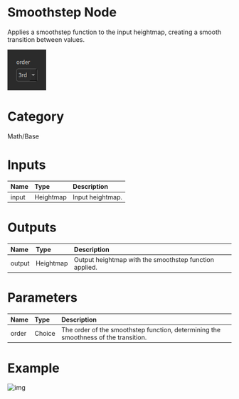 
Smoothstep Node
===============


Applies a smoothstep function to the input heightmap, creating a smooth transition between values.



![img](../../images/nodes/Smoothstep_settings.png)


# Category


Math/Base
# Inputs

|Name|Type|Description|
| :--- | :--- | :--- |
|input|Heightmap|Input heightmap.|

# Outputs

|Name|Type|Description|
| :--- | :--- | :--- |
|output|Heightmap|Output heightmap with the smoothstep function applied.|

# Parameters

|Name|Type|Description|
| :--- | :--- | :--- |
|order|Choice|The order of the smoothstep function, determining the smoothness of the transition.|

# Example


![img](../../images/nodes/Smoothstep.png)

